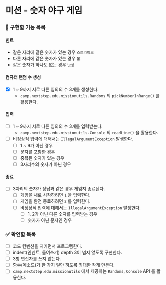 # 미션 - 숫자 야구 게임

### 🎯 구현할 기능 목록

#### 힌트

- 같은 자리에 같은 숫자가 있는 경우 `스트라이크`
- 다른 자리에 같은 숫자가 있는 경우 `볼`
- 같은 숫자가 하나도 없는 경우 `낫싱`

#### 컴퓨터 랜덤 수 생성

- [x] 1 ~ 9까지 서로 다른 임의의 수 3개를 생성한다.
    - `camp.nextstep.edu.missionutils.Randoms` 의 `pickNumberInRange()` 를 활용한다.

#### 입력

- [ ] 1 ~ 9까지 서로 다른 임의의 수 3개를 입력받는다.
    - `camp.nextstep.edu.missionutils.Console` 의 `readLine()` 을 활용한다.
- [ ] 비정상적 입력에 대해서는 `IllegalArgumentException` 발생한다.
    - [ ] 1 ~ 9가 아닌 경우
    - [ ] 문자를 포함한 경우
    - [ ] 중복된 숫자가 있는 경우
    - [ ] 3자리수의 숫자가 아닌 경우

#### 종료

- [ ] 3자리의 숫자가 정답과 같은 경우 게임지 종료된다.
    - [ ] 게임을 새로 시작하려면 `1` 을 입력한다.
    - [ ] 게임을 완전 종료하려면 `2` 를 입력한다.
    - [ ] 비정상적 입력에 대해서는 `IllegalArgumentException` 발생한다.
        - [ ] 1, 2가 아닌 다른 숫자를 입력받는 경우
        - [ ] 숫자가 아닌 문자인 경우

### ✅ 확인할 목록

- [ ] 코드 컨벤션을 지키면서 프로그램한다.
- [ ] indent(인덴트, 들여쓰기) depth 3이 넘지 않도록 구현한다.
- [ ] 3항 연산자를 쓰지 않는다.
- [ ] 함수(메소드)가 한 가지 일만 하도록 최대한 작게 만든다.
- [ ] `camp.nextstep.edu.missionutils` 에서 제공하는 `Randoms`, `Console` API 를 활용한다.